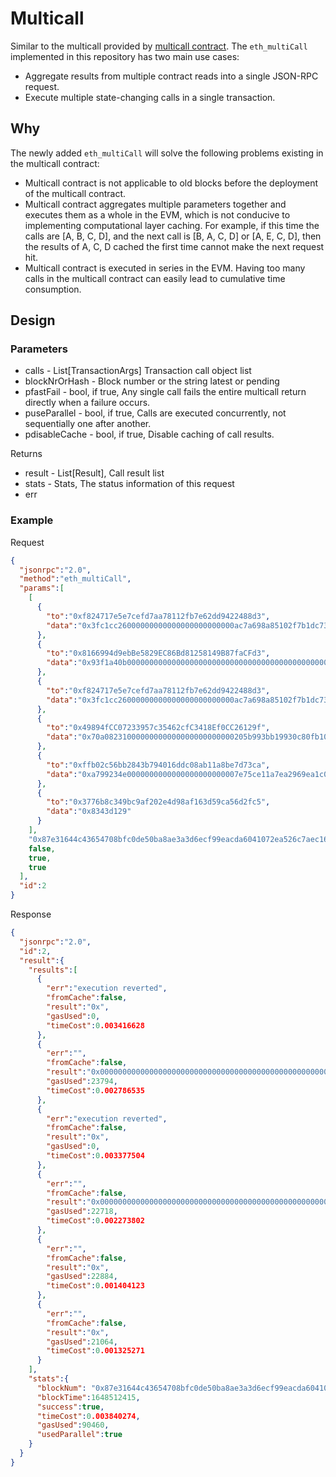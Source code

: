 # Multicall

Similar to the multicall provided by [multicall contract](https://github.com/mds1/multicall). The `eth_multiCall` implemented in this repository has two main use cases:
* Aggregate results from multiple contract reads into a single JSON-RPC request.
* Execute multiple state-changing calls in a single transaction.

## Why 
The newly added `eth_multiCall` will solve the following problems existing in the multicall contract:
* Multicall contract is not applicable to old blocks before the deployment of the multicall contract.
* Multicall contract aggregates multiple parameters together and executes them as a whole in the EVM, which is not conducive to implementing computational layer caching.
For example, if this time the calls are [A, B, C, D], and the next call is [B, A, C, D] or [A, E, C, D], then the results of A, C, D cached the first time cannot make the next request hit.
* Multicall contract is executed in series in the EVM. Having too many calls in the multicall contract can easily lead to cumulative time consumption.

## Design
### Parameters

- calls - List[TransactionArgs] Transaction call object list
- blockNrOrHash - Block number or the string latest or pending
- pfastFail - bool, if true, Any single call fails the entire multicall return directly when a failure occurs.
- puseParallel - bool, if true, Calls are executed concurrently, not sequentially one after another.
- pdisableCache - bool, if true, Disable caching of call results.

Returns
- result - List[Result], Call result list
- stats - Stats, The status information of this request
- err 

### Example
Request
``` json
{
  "jsonrpc":"2.0",
  "method":"eth_multiCall",
  "params":[
    [
      {
        "to":"0xf824717e5e7cefd7aa78112fb7e62dd9422488d3",
        "data":"0x3fc1cc26000000000000000000000000ac7a698a85102f7b1dc7345e7f17ebca74e5a9e7000000000000000000000000000000000000000000000000000000000000041f000000000000000000000000000000000000000000000000000000000000000100000000000000000000000004068da6c83afcfa0e13ba15a6696662335d5b75000000000000000000000000000000000000000000000000000000001dcd650000000000000000000000000000000000000000000000000000000000636b1b8d"
      },
      {
        "to":"0x8166994d9ebBe5829EC86Bd81258149B87faCFd3",
        "data":"0x93f1a40b00000000000000000000000000000000000000000000000000000000000000370000000000000000000000004f2769e87c7d96ed9ca72084845ee05e7de5dda2"
      },
      {
        "to":"0xf824717e5e7cefd7aa78112fb7e62dd9422488d3",
        "data":"0x3fc1cc26000000000000000000000000ac7a698a85102f7b1dc7345e7f17ebca74e5a9e7000000000000000000000000000000000000000000000000000000000000041f000000000000000000000000000000000000000000000000000000000000000100000000000000000000000004068da6c83afcfa0e13ba15a6696662335d5b75000000000000000000000000000000000000000000000000000000001dcd650000000000000000000000000000000000000000000000000000000000636b1b8d"
      },
      {
        "to":"0x49894fCC07233957c35462cfC3418Ef0CC26129f",
        "data":"0x70a08231000000000000000000000000205b993bb19930c80fb10ddf4f4c423e49c4caac"
      },
      {
        "to":"0xffb02c56bb2843b794016ddc08ab11a8be7d73ca",
        "data":"0xa799234e0000000000000000000000007e75ce11a7ea2969ea1c0e5b3a9ed4c45ec8363b0000000000000000000000000000000000000000000000a2a15d09519be00000000000000000000000000000000000000000000000000000000000002490181a000000000000000000000000d34ec5fda2e2f1098cd8ba4b883993cc0b9ec8c3000000000000000000000000f6f67f5639caf9bf36e7e32992cb7fa2d7d9df3500000000000000000000000000000000000000000000000000000000000026de00000000000000000000000000000000000000000000000000000000636b1c99"
      },
      {
        "to":"0x3776b8c349bc9af202e4d98af163d59ca56d2fc5",
        "data":"0x8343d129"
      }
    ],
    "0x87e31644c43654708bfc0de50ba8ae3a3d6ecf99eacda6041072ea526c7aec16",
    false,
    true,
    true
  ],
  "id":2
}
``` 
Response
```json
{
  "jsonrpc":"2.0",
  "id":2,
  "result":{
    "results":[
      {
        "err":"execution reverted",
        "fromCache":false,
        "result":"0x",
        "gasUsed":0,
        "timeCost":0.003416628
      },
      {
        "err":"",
        "fromCache":false,
        "result":"0x00000000000000000000000000000000000000000000000000000000000000000000000000000000000000000000000000000000000000000000000000000000",
        "gasUsed":23794,
        "timeCost":0.002786535
      },
      {
        "err":"execution reverted",
        "fromCache":false,
        "result":"0x",
        "gasUsed":0,
        "timeCost":0.003377504
      },
      {
        "err":"",
        "fromCache":false,
        "result":"0x0000000000000000000000000000000000000000000000000000000000000000",
        "gasUsed":22718,
        "timeCost":0.002273802
      },
      {
        "err":"",
        "fromCache":false,
        "result":"0x",
        "gasUsed":22884,
        "timeCost":0.001404123
      },
      {
        "err":"",
        "fromCache":false,
        "result":"0x",
        "gasUsed":21064,
        "timeCost":0.001325271
      }
    ],
    "stats":{
      "blockNum": "0x87e31644c43654708bfc0de50ba8ae3a3d6ecf99eacda6041072ea526c7aec16",
      "blockTime":1648512415,
      "success":true,
      "timeCost":0.003840274,
      "gasUsed":90460,
      "usedParallel":true
    }
  }
}
```
